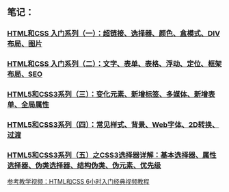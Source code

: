## 笔记：

### [HTML和CSS 入门系列（一）：超链接、选择器、颜色、盒模式、DIV布局、图片](https://segmentfault.com/a/1190000013111731)

### [HTML和CSS 入门系列（二）：文字、表单、表格、浮动、定位、框架布局、SEO](https://segmentfault.com/a/1190000013116046)

### [HTML5和CSS3系列（三）：变化元素、新增标签、多媒体、新增表单、全局属性](https://segmentfault.com/a/1190000013145292)

### [HTML5和CSS3系列（四）：常见样式、背景、Web字体、2D转换、过渡](https://segmentfault.com/a/1190000013158073)

### [HTML5和CSS3系列（五）之CSS3选择器详解：基本选择器、属性选择器、伪类选择器、结构伪类、伪元素、优先级](https://segmentfault.com/a/1190000013182470)

[参考教学视频：HTML和CSS 6小时入门经典视频教程](http://edu.51cto.com/course/3116.html)
